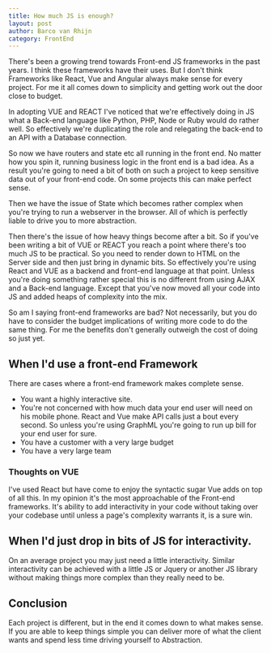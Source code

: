```yaml
---
title: How much JS is enough?
layout: post
author: Barco van Rhijn
category: FrontEnd
---
```

There's been a growing trend towards Front-end JS frameworks in the past years. I think these frameworks have their uses. 
But I don't think Frameworks like React, Vue and Angular always make sense for every project. For me it all comes down to simplicity and getting work out the door close to budget. 

In adopting VUE and REACT I've noticed that we're effectively doing in JS what a Back-end language like Python, PHP, Node or Ruby would do rather well. 
So effectively we're duplicating the role and relegating the back-end to an API with a Database connection.

So now we have routers and state etc all running in the front end. No matter how you spin it, running business logic in the front end is a bad idea. 
As a result you're going to need a bit of both on such a project to keep sensitive data out of your front-end code. On some projects this can make perfect sense.

Then we have the issue of State which becomes rather complex when you're trying to run a webserver in the browser. All of which is perfectly liable to drive you to more abstraction.

Then there's the issue of how heavy things become after a bit. So if you've been writing a bit of VUE or REACT you reach a point where there's too much JS to be practical.
So you need to render down to HTML on the Server side and then just bring in dynamic bits. So effectively you're using React and VUE as a backend and front-end language at that point.
Unless you're doing something rather special this is no different from using AJAX and a Back-end language. Except that you've now moved all your code into JS and added heaps of complexity into the mix.

So am I saying front-end frameworks are bad? Not necessarily, but you do have to consider the budget implications of writing more code to do the same thing. For me the benefits don't generally outweigh the cost of doing so just yet.

## When I'd use a front-end Framework
There are cases where a front-end framework makes complete sense. 

- You want a highly interactive site. 
- You're not concerned with how much data your end user will need on his mobile phone. React and Vue make API calls just a bout every second. So unless you're using GraphML you're going to run up bill for your end user for sure.
- You have a customer with a very large budget
- You have a very large team 

### Thoughts on VUE
I've used React but have come to enjoy the syntactic sugar Vue adds on top of all this. In my opinion it's the most approachable of the Front-end frameworks. 
It's ability to add interactivity in your code without taking over your codebase until unless a page's complexity warrants it, is a sure win.

## When I'd just drop in bits of JS for interactivity.
On an average project you may just need a little interactivity. Similar interactivity can be achieved with a little JS or Jquery or another JS library without making things more complex than they really need to be.

## Conclusion
Each project is different, but in the end it comes down to what makes sense. If you are able to keep things simple you can deliver more of what the client wants and spend less time driving yourself to Abstraction.
